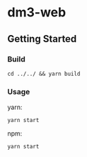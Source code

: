 # dm3-web
## Getting Started

### Build

```
cd ../../ && yarn build
```


### Usage


yarn: 
```
yarn start
```

npm: 
```
yarn start
```